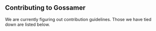 ## Contributing to Gossamer

We are currently figuring out contribution guidelines. Those we have tied down are listed below.
